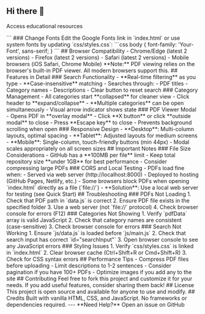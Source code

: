 ## Hi there 👋
<!--
**jaya-prakash1123/jaya-prakash1123** is a ✨ _special_ ✨ repository because its `README.md` (this file) appears on your GitHub profile.
Here are some ideas to get you started:
- 🔭 I’m currently working on ...
- 🌱 I’m currently learning ...
- 👯 I’m looking to collaborate on ...
- 🤔 I’m looking for help with ...
- 💬 Ask me about ...
- 📫 How to reach me: ...
- 😄 Pronouns: ...
- ⚡ Fun fact: ...
# Study Materials Library
A clean and simple static website for browsing, viewing, and downloading educational PDF materials. Built with vanilla HTML, CSS, and JavaScript - no frameworks or build tools required.
## Features
- **Organized Categories** - PDFs organized by subject (Mathematics, Science, English, History, etc.)
- **Collapsible Sections** - Click category headers to expand/collapse content
- **Real-time Search** - Search PDFs by title, category, or description as you type
- **PDF Viewer** - View PDFs in a modal overlay without leaving the page
- **Direct Downloads** - One-click download to save PDFs locally
- **Fully Responsive** - Works seamlessly on desktop, tablet, and mobile devices
- **Accessible** - Keyboard navigation and screen reader friendly
## Demo
Visit the live site: [Your GitHub Pages URL will be here after deployment]
## Quick Start
### 1. Clone or Download
```bash
git clone https://github.com/jaya-prakash1123/jaya-prakash1123.git
cd jaya-prakash1123
```
### 2. Add Your PDF Files
Place your PDF files in the appropriate subject folders:
```
pdfs/
├── mathematics/
├── science/
├── english/
├── history/
└── [add more subjects as needed]/
```
### 3. Update the PDF Data
Edit `js/data.js` and add entries for your PDFs:
```javascript
{
    id: 18,
    title: "Your PDF Title",
    category: "Mathematics",
    filename: "your-file.pdf",
    path: "pdfs/mathematics/your-file.pdf",
    description: "Brief description of the content"
}
```
### 4. Open in Browser
Simply open `index.html` in your web browser, or use a local server:
```bash
# Using Python 3
python -m http.server 8000
# Using Node.js
npx http-server
# Using PHP
php -S localhost:8000
```
Then visit `http://localhost:8000`
## Project Structure
```
jaya-prakash1123/
├── index.html              # Main HTML file
├── css/
│   └── styles.css         # All styling (responsive design included)
├── js/
│   ├── data.js            # PDF data array (edit this to add/remove PDFs)
│   └── main.js            # All JavaScript functionality
├── pdfs/
│   ├── mathematics/       # Math PDFs
│   ├── science/           # Science PDFs
│   ├── english/           # English PDFs
│   ├── history/           # History PDFs
│   └── [other subjects]/  # Add more categories as needed
└── README.md              # This file
```
## How to Add PDFs
### Step 1: Upload PDF File
Add your PDF to the appropriate subject folder in `pdfs/`:
```bash
# Example: Adding a new physics PDF
cp path/to/quantum-mechanics.pdf pdfs/science/
```
### Step 2: Update Data Array
Open `js/data.js` and add a new entry:
```javascript
{
    id: 18,  // Use next available number
    title: "Quantum Mechanics - Introduction",
    category: "Science",  // Must match folder name (case-sensitive)
    filename: "quantum-mechanics.pdf",
    path: "pdfs/science/quantum-mechanics.pdf",
    description: "Introduction to quantum theory and wave mechanics"
}
```
### Step 3: Refresh Page
The new PDF will automatically appear in the correct category.
## How to Add New Categories
### Step 1: Create Folder
```bash
mkdir pdfs/computer-science
```
### Step 2: Add PDFs to Data
When you add PDFs with a new category name, the category will automatically appear:
```javascript
{
    id: 19,
    title: "Data Structures and Algorithms",
    category: "Computer Science",  // New category
    filename: "data-structures.pdf",
    path: "pdfs/computer-science/data-structures.pdf",
    description: "Comprehensive guide to DSA concepts"
}
```
Categories are generated automatically from the PDF data and sorted alphabetically.
## Deployment
### GitHub Pages (Recommended)
1. Push your code to GitHub
2. Go to repository Settings > Pages
3. Select source: `main` branch, `/` (root) folder
4. Click Save
5. Your site will be live at: `https://[username].github.io/[repository-name]/`
### Netlify
1. Sign up at [netlify.com](https://netlify.com)
2. Connect your GitHub repository
3. Build settings:
   - Build command: (leave empty)
   - Publish directory: `/` or `.`
4. Deploy
### Vercel
1. Sign up at [vercel.com](https://vercel.com)
2. Import your GitHub repository
3. Deploy (no configuration needed)
## Customization
### Change Colors
Edit the CSS variables in `css/styles.css`:
```css
:root {
    --primary-color: #1e3a8a;  /* Navy blue - change to your color */
    --primary-hover: #1e40af;
    /* ... other colors */
}
```
### Change Site Title
Edit `index.html`:
```html
<h1>Study Materials Library</h1>  <!-- Change this -->
<p class="tagline">Access educational resources</p>  <!-- And this -->
```
### Change Fonts
Edit the Google Fonts link in `index.html` or use system fonts by updating `css/styles.css`:
```css
body {
    font-family: 'Your-Font', sans-serif;
}
```
## Browser Compatibility
- Chrome/Edge (latest 2 versions)
- Firefox (latest 2 versions)
- Safari (latest 2 versions)
- Mobile browsers (iOS Safari, Chrome Mobile)
**Note:** PDF viewing relies on the browser's built-in PDF viewer. All modern browsers support this.
## Features in Detail
### Search Functionality
- **Real-time filtering** as you type
- **Case-insensitive** matching
- Searches through:
  - PDF titles
  - Category names
  - Descriptions
- Clear button to reset search
### Category Management
- All categories start **collapsed** for cleaner view
- Click header to **expand/collapse**
- **Multiple categories** can be open simultaneously
- Visual arrow indicator shows state
### PDF Viewer Modal
- Opens PDF in **overlay modal**
- Click **X button** or click **outside modal** to close
- Press **Escape key** to close
- Prevents background scrolling when open
### Responsive Design
- **Desktop**: Multi-column layouts, optimal spacing
- **Tablet**: Adjusted layouts for medium screens
- **Mobile**: Single-column, touch-friendly buttons (min 44px)
- Modal scales appropriately on all screen sizes
## Important Notes
### File Size Considerations
- GitHub has a **100MB per file** limit
- Keep total repository size **under 1GB** for best performance
- Consider compressing large PDFs
### CORS and Local Testing
- PDFs load fine when:
  - Served via web server (http://localhost:8000)
  - Deployed to hosting (GitHub Pages, Netlify, etc.)
- Some browsers block PDFs when opening `index.html` directly as a file (`file://`)
- **Solution**: Use a local web server for testing (see Quick Start)
## Troubleshooting
### PDFs Not Loading
1. Check that PDF path in `data.js` is correct
2. Ensure PDF file exists in the specified folder
3. Use a web server (not `file://` protocol)
4. Check browser console for errors (F12)
### Categories Not Showing
1. Verify `pdfData` array is valid JavaScript
2. Check that category names are consistent (case-sensitive)
3. Check browser console for errors
### Search Not Working
1. Ensure `js/data.js` is loaded before `js/main.js`
2. Check that search input has correct `id="searchInput"`
3. Open browser console to see any JavaScript errors
### Styling Issues
1. Verify `css/styles.css` is linked in `index.html`
2. Clear browser cache (Ctrl+Shift+R or Cmd+Shift+R)
3. Check for CSS syntax errors
## Performance Tips
- Compress PDF files before uploading
- Limit descriptions to 1-2 sentences
- Consider pagination if you have 100+ PDFs
- Optimize images if you add any to the site
## Contributing
Feel free to fork this project and customize it for your needs. If you add useful features, consider sharing them back!
## License
This project is open source and available for anyone to use and modify.
## Credits
Built with vanilla HTML, CSS, and JavaScript. No frameworks or dependencies required.
---
**Need Help?** Open an issue on GitHub
